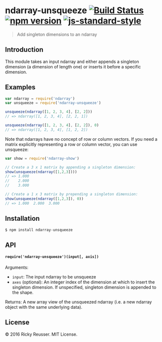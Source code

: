 # ndarray-unsqueeze [![Build Status](https://travis-ci.org/scijs/ndarray-unsqueeze.svg)](https://travis-ci.org/scijs/ndarray-unsqueeze) [![npm version](https://badge.fury.io/js/ndarray-unsqueeze.svg)](https://badge.fury.io/js/ndarray-unsqueeze) [![js-standard-style](https://img.shields.io/badge/code%20style-standard-brightgreen.svg)](http://standardjs.com/)

> Add singleton dimensions to an ndarray

## Introduction

This module takes an input ndarray and either appends a singleton dimension (a dimension of length one) or inserts it before a specific dimension.

## Examples

```javascript
var ndarray = require('ndarray')
var unsqueeze = require('ndarray-unsqueeze')

unsqueeze(ndarray([1, 2, 3, 4], [2, 2]))
// => ndarray([1, 2, 3, 4], [2, 2, 1])

unsqueeze(ndarray([1, 2, 3, 4], [2, 2]), 0)
// => ndarray([1, 2, 3, 4], [1, 2, 2])
```

Note that ndarrays have no concept of row or column vectors. If you need a matrix explicitly representing a row or column vector, you can use unsqueeze:

```javascript
var show = require('ndarray-show')

// Create a 3 x 1 matrix by appending a singleton dimension:
show(unsqueeze(ndarray([1,2,3])))
// => 1.000
//    2.000
//    3.000

// Create a 1 x 3 matrix by prepending a singleton dimension:
show(unsqueeze(ndarray([1,2,3]), 0))
// => 1.000  2.000  3.000

```

## Installation

```javascript
$ npm install ndarray-unsqueeze
```

## API

#### `require('ndarray-unsqueeze')(input[, axis])`

Arguments:
- `input`: The input ndarray to be unsqueeze
- `axes` (optional):  An integer index of the dimension at which to insert the singleton dimension. If unspecified, singleton dimension is appended to the shape.

Returns:
A new array view of the unsqueezed ndarray (i.e. a new ndarray object with the same underlying data).


## License
&copy; 2016 Ricky Reusser. MIT License.
